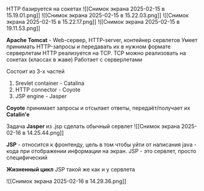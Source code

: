HTTP базируется на сокетах
![[Снимок экрана 2025-02-15 в 15.19.01.png]]
![[Снимок экрана 2025-02-15 в 15.22.03.png]]
![[Снимок экрана 2025-02-15 в 15.22.17.png]]
![[Снимок экрана 2025-02-15 в 19.11.53.png]]

**Apache Tomcat** - Web-сервер, HTTP-server, контейнер сервлетов
Умеет принимать HTTP-запросы и передавать их в нужном формате серверлетам
HTTP реализуется на TCP. 
TCP можно реализовать на сокетах (классах в жаве)
Работает с серверлетами

Состоит из 3-х частей
1. Srevlet container - Catalina
2. HTTP connector - Coyote
3. JSP engine - Jasper

**Coyote** принимает запросы и отсылает ответы, передаёт/получает их **Catalin'e** 

Задача **Jasper** из .jsp сделать обычный сервлет
![[Снимок экрана 2025-02-16 в 14.25.44.png]]

**JSP** - относится к фронтенду, цель в том чтобы уйти от написания java - кода при отображении информации на экран. JSP - это сервлет, просто специфический

**Жизненный цикл** JSP такой же как и у сервлета

![[Снимок экрана 2025-02-16 в 14.29.36.png]]

